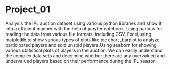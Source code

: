 # Project_01
Analysis the IPL auction dataset using various python libraries and show it into a efficient manner with the help of jupyter
notebook.
Using pandas for reading the data from various file formats, including CSV, Excel,using matplotlib to show various types of
plots like pie chart ,barplot to analyze participated players and sold unsold players.Using seaborn for showing various
statistical plots of players in the auction.
We can easily understand the complex data sets and determine whether there are any overvalued and undervalued players based on their performance during the IPL season.
